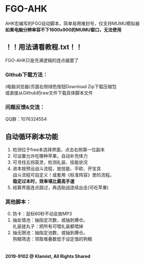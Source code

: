 # FGO-AHK
AHK宏编写的FGO自动脚本，简单易用难封号，仅支持MUMU模拟器<br>
**如果电脑分辨率容不下1600x900的MUMU窗口，无法使用**<br>
## ！！用法请看教程.txt！！
FGO-AHK只是充满逻辑的连点器罢了<br>
### Github下载方法：<br>
(电脑浏览器)页面右侧绿色按钮Download Zip下载压缩包<br>
或直接从Github的raw文件下载具体脚本文件<br>
### 问题反馈&交流：
QQ群：1076324554<br>
## 自动循环刷本功能
1. 检测位于free本选择界面，点击右侧第一位副本<br>
2. 可设置允许吃哪种苹果，自动补充体力<br>
3. 可寻找五拐英灵，检测礼装、技能状况<br>
4. 进本按预设战斗流程，放技能、平砍、开宝具<br>战斗流程可自定义！或套用《标准阵容》里的流程。<br>**稳定过本时，效率堪比最高手速**<br>
5. 结算界面连点跳过，再选助战连续出击(可吃苹果)<br>
### 其他脚本：
0. 防卡：鼠标60秒不动会放MP3<br>
1. 抽友情池：抽指定次数，或抽到爆仓。<br>礼装搓丸子：把所有可喂礼装都喂掉<br>
2. 抽无限池：抽指定池数，或抽到爆仓。<br>狗粮筛选：领取堆叠数低于设定值的狗粮<br><br>
#### 2019-9102 @ Klamist, All Rights Shared
